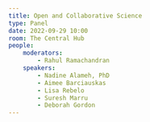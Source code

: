 ```yaml
---
title: Open and Collaborative Science
type: Panel
date: 2022-09-29 10:00
room: The Central Hub
people:
    moderators:
        - Rahul Ramachandran
    speakers:
        - Nadine Alameh, PhD
        - Aimee Barciauskas
        - Lisa Rebelo
        - Suresh Marru
        - Deborah Gordon
---
```

